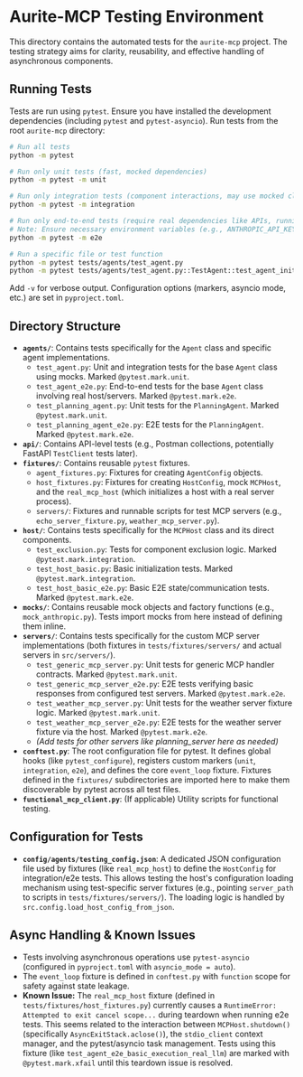 # Aurite-MCP Testing Environment

This directory contains the automated tests for the `aurite-mcp` project. The testing strategy aims for clarity, reusability, and effective handling of asynchronous components.

## Running Tests

Tests are run using `pytest`. Ensure you have installed the development dependencies (including `pytest` and `pytest-asyncio`). Run tests from the root `aurite-mcp` directory:

```bash
# Run all tests
python -m pytest

# Run only unit tests (fast, mocked dependencies)
python -m pytest -m unit

# Run only integration tests (component interactions, may use mocked clients/servers)
python -m pytest -m integration

# Run only end-to-end tests (require real dependencies like APIs, running servers)
# Note: Ensure necessary environment variables (e.g., ANTHROPIC_API_KEY) are set
python -m pytest -m e2e

# Run a specific file or test function
python -m pytest tests/agents/test_agent.py
python -m pytest tests/agents/test_agent.py::TestAgent::test_agent_initialization_minimal
```

Add `-v` for verbose output. Configuration options (markers, asyncio mode, etc.) are set in `pyproject.toml`.

## Directory Structure

*   **`agents/`**: Contains tests specifically for the `Agent` class and specific agent implementations.
    *   `test_agent.py`: Unit and integration tests for the base `Agent` class using mocks. Marked `@pytest.mark.unit`.
    *   `test_agent_e2e.py`: End-to-end tests for the base `Agent` class involving real host/servers. Marked `@pytest.mark.e2e`.
    *   `test_planning_agent.py`: Unit tests for the `PlanningAgent`. Marked `@pytest.mark.unit`.
    *   `test_planning_agent_e2e.py`: E2E tests for the `PlanningAgent`. Marked `@pytest.mark.e2e`.
*   **`api/`**: Contains API-level tests (e.g., Postman collections, potentially FastAPI `TestClient` tests later).
*   **`fixtures/`**: Contains reusable `pytest` fixtures.
    *   `agent_fixtures.py`: Fixtures for creating `AgentConfig` objects.
    *   `host_fixtures.py`: Fixtures for creating `HostConfig`, mock `MCPHost`, and the `real_mcp_host` (which initializes a host with a real server process).
    *   `servers/`: Fixtures and runnable scripts for test MCP servers (e.g., `echo_server_fixture.py`, `weather_mcp_server.py`).
*   **`host/`**: Contains tests specifically for the `MCPHost` class and its direct components.
    *   `test_exclusion.py`: Tests for component exclusion logic. Marked `@pytest.mark.integration`.
    *   `test_host_basic.py`: Basic initialization tests. Marked `@pytest.mark.integration`.
    *   `test_host_basic_e2e.py`: Basic E2E state/communication tests. Marked `@pytest.mark.e2e`.
*   **`mocks/`**: Contains reusable mock objects and factory functions (e.g., `mock_anthropic.py`). Tests import mocks from here instead of defining them inline.
*   **`servers/`**: Contains tests specifically for the custom MCP server implementations (both fixtures in `tests/fixtures/servers/` and actual servers in `src/servers/`).
    *   `test_generic_mcp_server.py`: Unit tests for generic MCP handler contracts. Marked `@pytest.mark.unit`.
    *   `test_generic_mcp_server_e2e.py`: E2E tests verifying basic responses from configured test servers. Marked `@pytest.mark.e2e`.
    *   `test_weather_mcp_server.py`: Unit tests for the weather server fixture logic. Marked `@pytest.mark.unit`.
    *   `test_weather_mcp_server_e2e.py`: E2E tests for the weather server fixture via the host. Marked `@pytest.mark.e2e`.
    *   *(Add tests for other servers like planning_server here as needed)*
*   **`conftest.py`**: The root configuration file for pytest. It defines global hooks (like `pytest_configure`), registers custom markers (`unit`, `integration`, `e2e`), and defines the core `event_loop` fixture. Fixtures defined in the `fixtures/` subdirectories are imported here to make them discoverable by pytest across all test files.
*   **`functional_mcp_client.py`**: (If applicable) Utility scripts for functional testing.

## Configuration for Tests

*   **`config/agents/testing_config.json`**: A dedicated JSON configuration file used by fixtures (like `real_mcp_host`) to define the `HostConfig` for integration/e2e tests. This allows testing the host's configuration loading mechanism using test-specific server fixtures (e.g., pointing `server_path` to scripts in `tests/fixtures/servers/`). The loading logic is handled by `src.config.load_host_config_from_json`.

## Async Handling & Known Issues

*   Tests involving asynchronous operations use `pytest-asyncio` (configured in `pyproject.toml` with `asyncio_mode = auto`).
*   The `event_loop` fixture is defined in `conftest.py` with `function` scope for safety against state leakage.
*   **Known Issue:** The `real_mcp_host` fixture (defined in `tests/fixtures/host_fixtures.py`) currently causes a `RuntimeError: Attempted to exit cancel scope...` during teardown when running e2e tests. This seems related to the interaction between `MCPHost.shutdown()` (specifically `AsyncExitStack.aclose()`), the `stdio_client` context manager, and the pytest/asyncio task management. Tests using this fixture (like `test_agent_e2e_basic_execution_real_llm`) are marked with `@pytest.mark.xfail` until this teardown issue is resolved.
